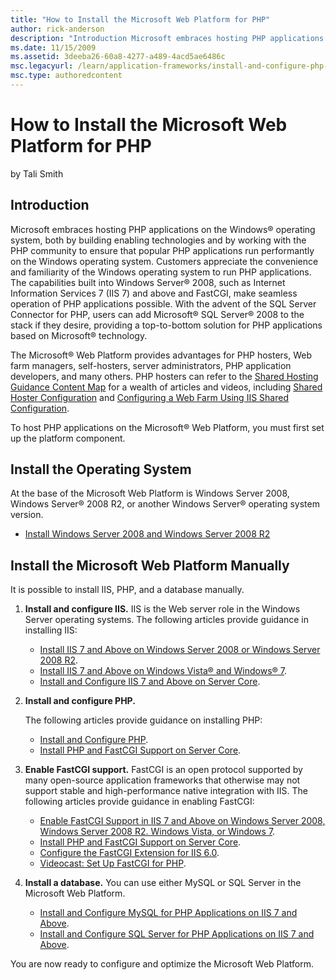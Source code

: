 ```yaml
---
title: "How to Install the Microsoft Web Platform for PHP"
author: rick-anderson
description: "Introduction Microsoft embraces hosting PHP applications on the Windows ® operating system, both by building enabling technologies and by working with the PH..."
ms.date: 11/15/2009
ms.assetid: 3deeba26-60a8-4277-a489-4acd5ae6486c
msc.legacyurl: /learn/application-frameworks/install-and-configure-php-on-iis/how-to-install-the-microsoft-web-platform-for-php
msc.type: authoredcontent
---
```

# How to Install the Microsoft Web Platform for PHP

by Tali Smith

## Introduction

Microsoft embraces hosting PHP applications on the Windows® operating system, both by building enabling technologies and by working with the PHP community to ensure that popular PHP applications run performantly on the Windows operating system. Customers appreciate the convenience and familiarity of the Windows operating system to run PHP applications. The capabilities built into Windows Server® 2008, such as Internet Information Services 7 (IIS 7) and above and FastCGI, make seamless operation of PHP applications possible. With the advent of the SQL Server Connector for PHP, users can add Microsoft® SQL Server® 2008 to the stack if they desire, providing a top-to-bottom solution for PHP applications based on Microsoft® technology.

The Microsoft® Web Platform provides advantages for PHP hosters, Web farm managers, self-hosters, server administrators, PHP application developers, and many others. PHP hosters can refer to the [Shared Hosting Guidance Content Map](../../web-hosting/getting-started/shared-hosting-content-map.md) for a wealth of articles and videos, including [Shared Hoster Configuration](../../web-hosting/planning-the-web-hosting-architecture/shared-hosting-configuration.md) and [Configuring a Web Farm Using IIS Shared Configuration](../../manage/managing-your-configuration-settings/configuring-a-web-farm-using-iis-shared-configuration.md).

To host PHP applications on the Microsoft® Web Platform, you must first set up the platform component.

## Install the Operating System

At the base of the Microsoft Web Platform is Windows Server 2008, Windows Server® 2008 R2, or another Windows Server® operating system version.

- [Install Windows Server 2008 and Windows Server 2008 R2](../../install/installing-iis-7/install-windows-server-2008-and-windows-server-2008-r2.md)

## Install the Microsoft Web Platform Manually

It is possible to install IIS, PHP, and a database manually.

1. **Install and configure IIS.** IIS is the Web server role in the Windows Server operating systems. The following articles provide guidance in installing IIS:  

    - [Install IIS 7 and Above on Windows Server 2008 or Windows Server 2008 R2](../../install/installing-iis-7/installing-iis-7-and-above-on-windows-server-2008-or-windows-server-2008-r2.md).
    - [Install IIS 7 and Above on Windows Vista® and Windows® 7](../../install/installing-iis-7/installing-iis-on-windows-vista-and-windows-7.md).
    - [Install and Configure IIS 7 and Above on Server Core](../../install/installing-iis-7/install-and-configure-iis-on-server-core.md).
2. **Install and configure PHP.**  

    The following articles provide guidance on installing PHP:

    - [Install and Configure PHP](install-and-configure-php.md).
    - [Install PHP and FastCGI Support on Server Core](install-php-and-fastcgi-support-on-server-core.md).
3. **Enable FastCGI support.** FastCGI is an open protocol supported by many open-source application frameworks that otherwise may not support stable and high-performance native integration with IIS. The following articles provide guidance in enabling FastCGI:  

    - [Enable FastCGI Support in IIS 7 and Above on Windows Server 2008, Windows Server 2008 R2. Windows Vista, or Windows 7](enable-fastcgi-support-in-iis-7-on-windows-server-2008-windows-server-2008-r2-windows-vista-or-windows-7.md).
    - [Install PHP and FastCGI Support on Server Core](install-php-and-fastcgi-support-on-server-core.md).
    - [Configure the FastCGI Extension for IIS 6.0](configuring-the-fastcgi-extension-for-iis-60.md).
    - [Videocast: Set Up FastCGI for PHP](../running-php-applications-on-iis/set-up-fastcgi-for-php.md).
4. **Install a database.** You can use either MySQL or SQL Server in the Microsoft Web Platform.  

    - [Install and Configure MySQL for PHP Applications on IIS 7 and Above](install-and-configure-mysql-for-php-applications-on-iis-7-and-above.md).
    - [Install and Configure SQL Server for PHP Applications on IIS 7 and Above](install-and-configure-sql-server-2008-for-php-applications-on-iis-7-and-above.md).

You are now ready to configure and optimize the Microsoft Web Platform.
